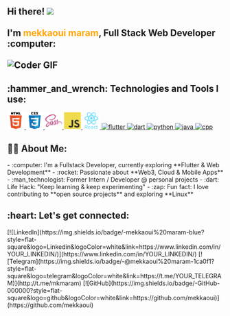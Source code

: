 <h2 align="left">
 <br>Hi there! <img src="https://user-images.githubusercontent.com/42378118/110234147-e3259600-7f4e-11eb-95be-0c4047144dea.gif" width="30"><br>
 <br> I'm <span style="color:orange;">mekkaoui maram</span>, Full Stack Web Developer :computer:<br>
 <br>
 <img src="https://media.giphy.com/media/SWoSkN6DxTszqIKEqv/giphy.gif" alt="Coder GIF" width="500">
</h2> 

<h2 align="left">:hammer_and_wrench: Technologies and Tools I use:</h2>
<p align="left">
    <a href="https://www.w3.org/html/" target="_blank"> <img src="https://raw.githubusercontent.com/devicons/devicon/master/icons/html5/html5-original-wordmark.svg" alt="html5" width="40" height="40"/> </a>
    <a href="https://www.w3schools.com/css/" target="_blank"> <img src="https://raw.githubusercontent.com/devicons/devicon/master/icons/css3/css3-original-wordmark.svg" alt="css3" width="40" height="40"/> </a>
    <a href="https://sass-lang.com" target="_blank"> <img src="https://raw.githubusercontent.com/devicons/devicon/master/icons/sass/sass-original.svg" alt="sass" width="40" height="40"/> </a>
    <a href="https://developer.mozilla.org/en-US/docs/Web/JavaScript" target="_blank"> <img src="https://raw.githubusercontent.com/devicons/devicon/master/icons/javascript/javascript-original.svg" alt="javascript" width="40" height="40"/> </a>
    <a href="https://reactjs.org/" target="_blank"> <img src="https://raw.githubusercontent.com/devicons/devicon/master/icons/react/react-original-wordmark.svg" alt="react" width="40" height="40"/> </a>
    <a href="https://flutter.dev/" target="_blank"> <img src="https://img.shields.io/badge/Flutter-02569B?style=flat-square&logo=flutter&logoColor=white" alt="flutter" width="40" height="40"/> </a>
    <a href="https://dart.dev/" target="_blank"> <img src="https://img.shields.io/badge/Dart-0175C2?style=flat-square&logo=dart&logoColor=white" alt="dart" width="40" height="40"/> </a>
    <a href="https://www.python.org/" target="_blank"> <img src="https://img.shields.io/badge/Python-FFD43B?style=flat-square&logo=python&logoColor=darkgreen" alt="python" width="40" height="40"/> </a>
    <a href="https://www.java.com/" target="_blank"> <img src="https://img.shields.io/badge/Java-ED8B00?style=flat-square&logo=java&logoColor=white" alt="java" width="40" height="40"/> </a>
    <a href="https://www.cplusplus.com/" target="_blank"> <img src="https://img.shields.io/badge/C++-00599C?style=flat-square&logo=c%2B%2B&logoColor=white" alt="cpp" width="40" height="40"/> </a>
</p>

<h2 align="left">👩‍💻 About Me:</h2>
- :computer: I'm a Fullstack Developer, currently exploring **Flutter & Web Development**  
- :rocket: Passionate about **Web3, Cloud & Mobile Apps**  
- :man_technologist: Former Intern / Developer @ personal projects  
- :dart: Life Hack: "Keep learning & keep experimenting"  
- :zap: Fun fact: I love contributing to **open source projects** and exploring **Linux**  

<h2 align="left">:heart: Let's get connected:</h2>
[![LinkedIn](https://img.shields.io/badge/-mekkaoui%20maram-blue?style=flat-square&logo=Linkedin&logoColor=white&link=https://www.linkedin.com/in/YOUR_LINKEDIN/)](https://www.linkedin.com/in/YOUR_LINKEDIN/)
[![Telegram](https://img.shields.io/badge/-@mekkaoui%20maram-1ca0f1?style=flat-square&logo=telegram&logoColor=white&link=https://t.me/YOUR_TELEGRAM)](http://t.me/mkmaram)
[![GitHub](https://img.shields.io/badge/-GitHub-000000?style=flat-square&logo=github&logoColor=white&link=https://github.com/mekkaoui)](https://github.com/mekkaoui)
